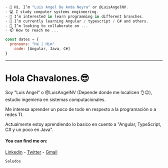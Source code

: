 ````js
- 👋 Hi, I’m "Luis Angel De Anda Neyra" or @LuisAngelNV.
- 💻 I study computer systems engineering.
- 👀 I’m interested in learn programming in different branches. 
- 🌱 I’m currently learning Angular / typescript / C# and others.
- 💞️ I’m looking to collaborate on ...
- 📫 How to reach me ...

const dates = {
  pronouns: "He | Him"
    code: [Angular, Java, C#]
}
````
<div class="container">
  <div class="row">
    <hr />
    <h1>Hola Chavalones.😎</h1>
    <p>
      Soy "Luis Angel" o @LuisAngelNV (Depende donde me localicen 👌😉),
      estudio ingenieria en sistemas computacionales.
    </p>
    <p>
      Me interesa aprender un poco de todo en respexto a la programación o a
      redes TI.
    </p>
    <p>
      Actualmente estoy aprendiendo lo basico en cuento a "Angular, TypeScript,
      C# y un poco en Java".
    </p>
  </div>
</div>



#### You can find me on:
[Linkedin](https://www.linkedin.com/in/angelnv) - [Twitter](https://twitter.com/#) - [Gmail](mailto:deanda.1998@gmail.com)
<br>

```
Saludos
```

<!---
LuisAngelNV/LuisAngelNV is a ✨ special ✨ repository because its `README.md` (this file) appears on your GitHub profile.
You can click the Preview link to take a look at your changes.
--->
